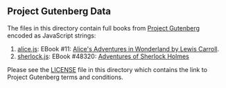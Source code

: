 ## Project Gutenberg Data

The files in this directory contain full books from [Project
Gutenberg](https://www.gutenberg.org/) encoded as JavaScript strings:

1.  [alice.js](alice.js): EBook #11: [Alice's Adventures in Wonderland by Lewis Carroll](https://www.gutenberg.org/ebooks/11).
2.  [sherlock.js](sherlock.js): EBook #48320: [Adventures of Sherlock Holmes](https://www.gutenberg.org/ebooks/48320)

Please see the [LICENSE](LICENSE) file in this directory which
contains the link to Project Gutenberg terms and conditions.

